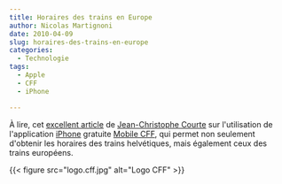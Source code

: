 ```yaml
---
title: Horaires des trains en Europe
author: Nicolas Martignoni
date: 2010-04-09
slug: horaires-des-trains-en-europe
categories:
  - Technologie
tags:
  - Apple
  - CFF
  - iPhone

---
```

À lire, cet [excellent article][2] de [Jean-Christophe Courte][3] sur l'utilisation de l'application [iPhone][4] gratuite [Mobile CFF][1], qui permet non seulement d'obtenir les horaires des trains helvétiques, mais également ceux des trains européens.

{{< figure src="logo.cff.jpg" alt="Logo CFF" >}}

 [1]: https://itunes.apple.com/app/sbb-mobile/id294855237?mt=8
 [2]: https://urbanbike.com/index.php/site/rseau-ferroviaire-suisse-cff-et-iphone/
 [3]: https://urbanbike.com/
 [4]: https://www.apple.com/iphone/

<!--more-->
